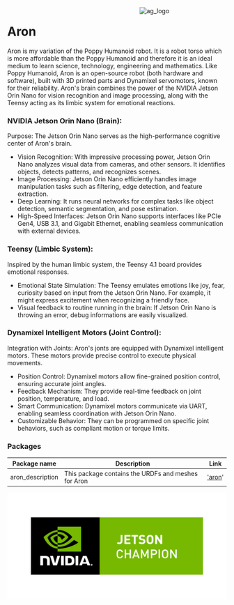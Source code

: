 <img align="right" src="https://github.com/andreagavazzi/ag_perception/blob/main/assets/ag_logo.jpg" alt="ag_logo" width="200"/>  

# Aron
Aron is my variation of the Poppy Humanoid robot. It is a robot torso which is more affordable than the Poppy Humanoid and therefore it is an ideal medium to learn science, technology, engineering and mathematics.
Like Poppy Humanoid, Aron is an open-source robot (both hardware and software), built with 3D printed parts and Dynamixel servomotors, known for their reliability.
Aron's brain combines the power of the NVIDIA Jetson Orin Nano for vision recognition and image processing, along with the Teensy acting as its limbic system for emotional reactions.

### NVIDIA Jetson Orin Nano (Brain):
Purpose: The Jetson Orin Nano serves as the high-performance cognitive center of Aron's brain.
- Vision Recognition: With impressive processing power, Jetson Orin Nano analyzes visual data from cameras, and other sensors. It identifies objects, detects patterns, and recognizes scenes.
- Image Processing: Jetson Orin Nano efficiently handles image manipulation tasks such as filtering, edge detection, and feature extraction.
- Deep Learning: It runs neural networks for complex tasks like object detection, semantic segmentation, and pose estimation.
- High-Speed Interfaces: Jetson Orin Nano supports interfaces like PCIe Gen4, USB 3.1, and Gigabit Ethernet, enabling seamless communication with external devices.  

### Teensy (Limbic System):
Inspired by the human limbic system, the Teensy 4.1 board provides emotional responses.
- Emotional State Simulation: The Teensy emulates emotions like joy, fear, curiosity based on input from the Jetson Orin Nano. For example, it might express excitement when recognizing a friendly face.
- Visual feedback to routine running in the brain: If Jetson Orin Nano is throwing an error, debug informations are easily visualized.

### Dynamixel Intelligent Motors (Joint Control):
Integration with Joints: Aron's jonts are equipped with Dynamixel intelligent motors. These motors provide precise control to execute physical movements.
- Position Control: Dynamixel motors allow fine-grained position control, ensuring accurate joint angles.
- Feedback Mechanism: They provide real-time feedback on joint position, temperature, and load.
- Smart Communication: Dynamixel motors communicate via UART, enabling seamless coordination with Jetson Orin Nano.
- Customizable Behavior: They can be programmed on specific joint behaviors, such as compliant motion or torque limits.

### Packages

| Package name | Description | Link |
| -------- | ----------- | :-----------: |
| aron_description | This package contains the URDFs and meshes for Aron | ['aron](https://github.com/andreagavazzi/aron_description)' |

<p align="center">
  <img width="600" src="https://github.com/andreagavazzi/aron/blob/main/pics/nvidia_champ.png" alt="ag_logo">
</p>

